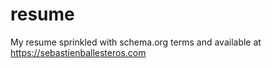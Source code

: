 # resume

My resume sprinkled with schema.org terms and available at
https://sebastienballesteros.com
